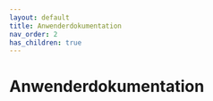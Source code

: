 ```yaml
---
layout: default
title: Anwenderdokumentation
nav_order: 2
has_children: true
---
```


# Anwenderdokumentation